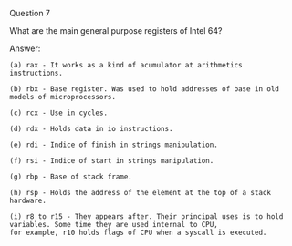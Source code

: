 Question 7

What are the main general purpose registers of Intel 64?

Answer:


    (a) rax - It works as a kind of acumulator at arithmetics instructions.

    (b) rbx - Base register. Was used to hold addresses of base in old models of microprocessors.

    (c) rcx - Use in cycles.

    (d) rdx - Holds data in io instructions.

    (e) rdi - Indice of finish in strings manipulation.

    (f) rsi - Indice of start in strings manipulation.

    (g) rbp - Base of stack frame.

    (h) rsp - Holds the address of the element at the top of a stack hardware.

    (i) r8 to r15 - They appears after. Their principal uses is to hold variables. Some time they are used internal to CPU,
    for example, r10 holds flags of CPU when a syscall is executed.

